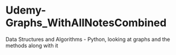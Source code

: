 # Udemy-Graphs_WithAllNotesCombined
Data Structures and Algorithms - Python, looking at graphs and the methods along with it
